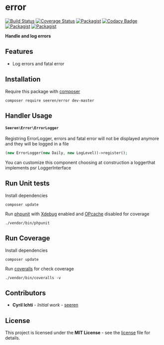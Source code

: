 # error
 [![Build Status](https://travis-ci.org/seeren/error.svg?branch=master)](https://travis-ci.org/seeren/error) [![Coverage Status](https://coveralls.io/repos/github/seeren/error/badge.svg?branch=master)](https://coveralls.io/github/seeren/error?branch=master) [![Packagist](https://img.shields.io/packagist/dt/seeren/error.svg)](https://packagist.org/packages/seeren/error/stats) [![Codacy Badge](https://api.codacy.com/project/badge/Grade/4a0463fb5a084be5bda68e4e36d7c7ac)](https://www.codacy.com/app/seeren/error?utm_source=github.com&amp;utm_medium=referral&amp;utm_content=seeren/error&amp;utm_campaign=Badge_Grade) [![Packagist](https://img.shields.io/packagist/v/seeren/error.svg)](https://packagist.org/packages/seeren/error#) [![Packagist](https://img.shields.io/packagist/l/seeren/log.svg)](LICENSE)

**Handle and log errors**

## Features
* Log errors and fatal error
## Installation
Require this package with [composer](https://getcomposer.org/)
```
composer require seeren/error dev-master
```

## Handler Usage

#### `Seeren\Error\ErrorLogger`
Registring ErrorLogger, errors and fatal error will not be displayed anymore and they will be logged in a file
```php
(new ErrorLogger(new Daily, new LogLevel))->register();
```
You can customize this component choosing at construction a loggerthat implements psr LoggerInterface

## Run Unit tests
Install dependencies
```
composer update
```
Run [phpunit](https://phpunit.de/) with [Xdebug](https://xdebug.org/) enabled and [OPcache](http://php.net/manual/fr/book.opcache.php) disabled for coverage
```
./vendor/bin/phpunit
```
## Run Coverage
Install dependencies
```
composer update
```
Run [coveralls](https://coveralls.io/) for check coverage
```
./vendor/bin/coveralls -v
```

##  Contributors
* **Cyril Ichti** - *Initial work* - [seeren](https://github.com/seeren)

## License
This project is licensed under the **MIT License** - see the [license](LICENSE) file for details.